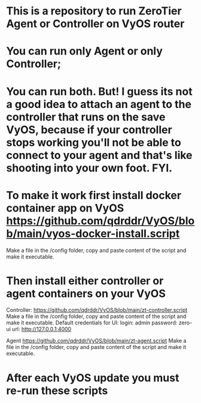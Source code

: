 # This is a repository to run ZeroTier Agent or Controller on VyOS router
# You can run only Agent or only Controller; 
# You can run both. But! I guess its not a good idea to attach an agent to the controller that runs on the save VyOS, because if your controller stops working you'll not be able to connect to your agent and that's like shooting into your own foot. FYI.

# To make it work first install docker container app on VyOS https://github.com/qdrddr/VyOS/blob/main/vyos-docker-install.script
Make a file in the /config folder, copy and paste content of the script and make it executable.

# Then install either controller or agent containers on your VyOS

Controller:
https://github.com/qdrddr/VyOS/blob/main/zt-controller.script
Make a file in the /config folder, copy and paste content of the script and make it executable.
Default credentials for UI:
login: admin
password: zero-ui
url: http://127.0.0.1:4000

Agent
https://github.com/qdrddr/VyOS/blob/main/zt-agent.script
Make a file in the /config folder, copy and paste content of the script and make it executable.

# After each VyOS update you must re-run these scripts
